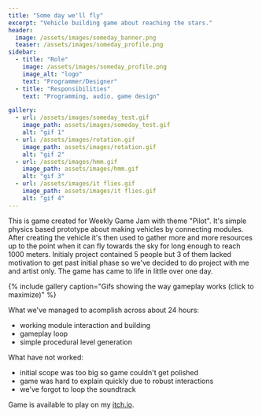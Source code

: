 ```yaml
---
title: "Some day we'll fly"
excerpt: "Vehicle building game about reaching the stars."
header:
  image: /assets/images/someday_banner.png
  teaser: /assets/images/someday_profile.png
sidebar:
  - title: "Role"
    image: /assets/images/someday_profile.png
    image_alt: "logo"
    text: "Programmer/Designer"
  - title: "Responsibilities"
    text: "Programming, audio, game design"

gallery:
  - url: /assets/images/someday_test.gif
    image_path: assets/images/someday_test.gif
    alt: "gif 1"
  - url: /assets/images/rotation.gif
    image_path: assets/images/rotation.gif
    alt: "gif 2"
  - url: /assets/images/hmm.gif
    image_path: assets/images/hmm.gif
    alt: "gif 3"
  - url: /assets/images/it flies.gif
    image_path: assets/images/it flies.gif
    alt: "gif 4"
---
```



This is game created for Weekly Game Jam with theme "Pilot". It's simple physics based prototype about making vehicles by connecting modules. After creating the vehicle it's then used to gather more and more resources up to the point when it can fly towards the sky for long enough to reach 1000 meters. Initialy project contained 5 people but 3 of them lacked motivation to get past initial phase so we've decided to do project with me and artist only. The game has came to life in little over one day.

{% include gallery caption="Gifs showing the way gameplay works (click to maximize)" %}


What we've managed to acomplish across about 24 hours:
- working module interaction and building
- gameplay loop
- simple procedural level generation

What have not worked:
- initial scope was too big so game couldn't get polished
- game was hard to explain quickly due to robust interactions
- we've forgot to loop the soundtrack

Game is available to play on my [itch.io](https://flushedale.itch.io/some-day-well-fly).